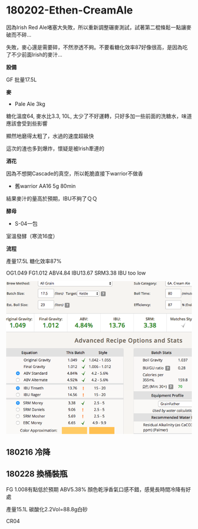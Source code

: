 # 180202-Ethen-CreamAle

因為Irish Red Ale堵塞大失敗，所以重新調整碾麥測試，試著第二棍條鬆一點讓麥破而不碎... 

失敗，麥心還是需要碎，不然滲透不夠。不要看糖化效率87好像很高，是因為吃了不少前面Irish的麥汁...

**設備**

GF 批量17.5L

**麥**

* Pale Ale 3kg

糖化溫度64, 麥水比3.3, 10L, 太少了不好運轉，只好多加一些前面的洗糖水，味道應該會受到些影響

顯然地磨得太粗了，水過的速度超級快

這次的渣也多到爆炸，懷疑是被Irish牽連的

**酒花**

因為不想開Cascade的真空，所以乾脆直接下warrior不做香

* 舊warrior AA16 5g 80min

結果麥汁的量高於預期，IBU不夠了ＱＱ

**酵母**

* S-04一包 

室溫發酵（寒流16度）

**流程**

產量17.5L 糖化效率87%

OG1.049 FG1.012 ABV4.84 IBU13.67 SRM3.38 IBU too low

![](../img/test100.png)

## 180216 冷降

## 180228 換桶裝瓶

FG 1.008有點低於預期 ABV5.38% 顏色乾淨香氣口感不錯，感覺長時間冷降有好處

產量15.1L 碳酸化2.2Vol=88.8g白砂

CR04